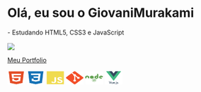 <h1 align="left"> Olá, eu sou o GiovaniMurakami </h1>
<div align="left">
- Estudando HTML5, CSS3 e JavaScript</p>
</div>

<div align="left">
  <a href="https://github.com/GiovaniMurakami">
  <a href=""> <img align="center" src="https://github-readme-stats-sigma-five.vercel.app/api/top-langs/?username=GiovaniMurakami&theme=react&line_height=40&hide=css"/> </a>
</div></p>
<div>
  <a href="https://giovanimurakami.tech">Meu Portfolio</a>
</div>
<div style="display: inline_block"><br>
  <img align="center" height="30" width="40" src="https://github.com/devicons/devicon/blob/master/icons/html5/html5-plain.svg">
  <img align="center" height="30" width="40" src="https://github.com/devicons/devicon/blob/master/icons/css3/css3-plain.svg">
  <img align="center" height="30" width="40" src="https://raw.githubusercontent.com/devicons/devicon/master/icons/javascript/javascript-plain.svg">
  <img align="center" height="30" width="40" src="https://github.com/devicons/devicon/blob/master/icons/git/git-plain.svg">
  <img align="center" height="30" width="40" src="https://github.com/devicons/devicon/blob/master/icons/nodejs/nodejs-plain-wordmark.svg">
  <img align="center" height="30" width="40" src="https://github.com/devicons/devicon/blob/master/icons/vuejs/vuejs-original-wordmark.svg">
</p>
</div>
